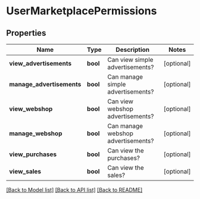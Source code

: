 # UserMarketplacePermissions

## Properties
Name | Type | Description | Notes
------------ | ------------- | ------------- | -------------
**view_advertisements** | **bool** | Can view simple advertisements? | [optional] 
**manage_advertisements** | **bool** | Can manage simple advertisements? | [optional] 
**view_webshop** | **bool** | Can view webshop advertisements? | [optional] 
**manage_webshop** | **bool** | Can manage webshop advertisements? | [optional] 
**view_purchases** | **bool** | Can view the purchases? | [optional] 
**view_sales** | **bool** | Can view the sales? | [optional] 

[[Back to Model list]](../README.md#documentation-for-models) [[Back to API list]](../README.md#documentation-for-api-endpoints) [[Back to README]](../README.md)


